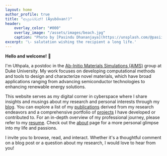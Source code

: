 ```yaml
---
layout: home
author_profile: true
title: "ආයුබෝවන්! (Āyubōvan!)"
header:
    overlay_color: "#000"
    overlay_image: "/assets/images/beach.jpg"
    caption: "Photo by [Pasindu Dhananjaya](https://unsplash.com/@pasiiijay) on [Unsplash](https://unsplash.com)"
excerpt: '\- salutation wishing the recipient a long life.'
---
```

**Hello and welcome!** 👋 

I'm Uthpala, a postdoc in the [Ab-Initio Materials Simulations (AIMS)](https://aims.pratt.duke.edu) group at Duke University. My work focuses on developing computational methods and tools to design and characterize novel materials, which have broad applications ranging from advancing semiconductor technologies to enhancing renewable energy solutions. 

This website serves as my digital corner in cyberspace where I share insights and musings about my research and personal interests through my [blog](/year-archive). You can explore a list of my [publications](/publications/) derived from my research endeavors and a comprehensive portfolio of [projects](/projects) I have developed or contributed to. For an in-depth overview of my professional journey, please refer to my [resume](/resume/). Check out the [about](/about/) page for a more personal glimpse into my life and passions. 

I invite you to browse, read, and interact. Whether it's a thoughtful comment on a blog post or a question about my research, I would love to hear from you!


